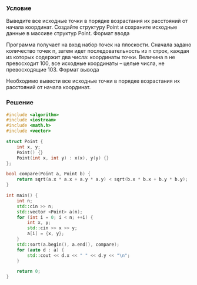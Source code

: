 ### Условие

Выведите все исходные точки в порядке возрастания их расстояний от начала координат. Создайте структуру Point и сохраните исходные данные в массиве структур Point.
Формат ввода

Программа получает на вход набор точек на плоскости. Сначала задано количество точек n, затем идет последовательность из n строк, каждая из которых содержит два числа: координаты точки. Величина n не превосходит 100, все исходные координаты – целые числа, не превосходящие 103.
Формат вывода

Необходимо вывести все исходные точки в порядке возрастания их расстояний от начала координат. 
### Решение

```cpp
#include <algorithm>
#include <iostream>
#include <math.h>
#include <vector>

struct Point {
    int x, y;
    Point() {}
    Point(int x, int y) : x(x), y(y) {}
};

bool compare(Point a, Point b) {
    return sqrt(a.x * a.x + a.y * a.y) < sqrt(b.x * b.x + b.y * b.y);
}

int main() {
    int n;
    std::cin >> n;
    std::vector <Point> a(n);
    for (int i = 0; i < n; ++i) {
        int x, y;
        std::cin >> x >> y;
        a[i] = {x, y};
    }
    std::sort(a.begin(), a.end(), compare);
    for (auto d : a) {
        std::cout << d.x << " " << d.y << "\n";
    }

    return 0;
}

```

